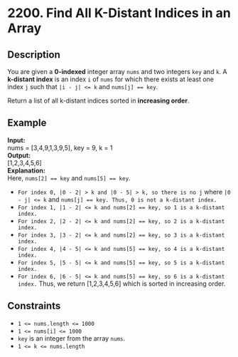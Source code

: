 # 2200. Find All K-Distant Indices in an Array

## Description

You are given a **0-indexed** integer array `nums` and two integers `key` and `k`. A **k-distant index** is an index `i` of `nums` for which there exists at least one index `j` such that `|i - j| <= k` and `nums[j] == key`.

Return a list of all k-distant indices sorted in **increasing order**.

## Example

**Input:**  
nums = [3,4,9,1,3,9,5], key = 9, k = 1
<br>
**Output:**
<br>
[1,2,3,4,5,6]
<br>
**Explanation:**
<br>
Here, `nums[2] == key` and `nums[5] == key`.
- `For index 0, |0 - 2| > k and |0 - 5| > k, so there is no j` where `|0 - j| <= k` and `nums[j] == key. Thus, 0 is not a k-distant index.`
- `For index 1, |1 - 2| <= k and nums[2] == key, so 1 is a k-distant index.`
- `For index 2, |2 - 2| <= k and nums[2] == key, so 2 is a k-distant index.`
- `For index 3, |3 - 2| <= k and nums[2] == key, so 3 is a k-distant index.`
- `For index 4, |4 - 5| <= k and nums[5] == key, so 4 is a k-distant index.`
- `For index 5, |5 - 5| <= k and nums[5] == key, so 5 is a k-distant index.`
- `For index 6, |6 - 5| <= k and nums[5] == key, so 6 is a k-distant index.`
Thus, we return [1,2,3,4,5,6] which is sorted in increasing order. 

## Constraints

- `1 <= nums.length <= 1000`
- `1 <= nums[i] <= 1000`
- `key` is an integer from the array `nums`.
- `1 <= k <= nums.length`
